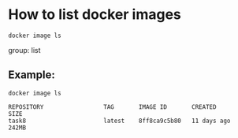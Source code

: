 # How to list docker images

```docker
docker image ls
```


group: list

## Example: 
```docker
docker image ls
```
```
REPOSITORY                 TAG       IMAGE ID       CREATED        SIZE
task8                      latest    8ff8ca9c5b80   11 days ago    242MB

```
